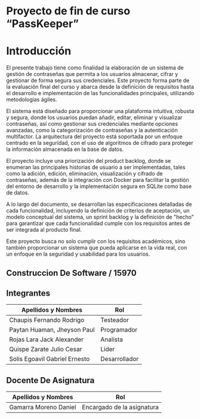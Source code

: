 # Proyecto de fin de curso “PassKeeper”

# Introducción

El presente trabajo tiene como finalidad la elaboración de un sistema de gestión de contraseñas que permita a los usuarios almacenar, cifrar y gestionar de forma segura sus credenciales. Este proyecto forma parte de la evaluación final del curso y abarca desde la definición de requisitos hasta el desarrollo e implementación de las funcionalidades principales, utilizando metodologías ágiles.

El sistema está diseñado para proporcionar una plataforma intuitiva, robusta y segura, donde los usuarios puedan añadir, editar, eliminar y visualizar contraseñas, así como gestionar sus credenciales mediante opciones avanzadas, como la categorización de contraseñas y la autenticación multifactor. La arquitectura del proyecto está soportada por un enfoque centrado en la seguridad, con el uso de algoritmos de cifrado para proteger la información almacenada en la base de datos.

El proyecto incluye una priorización del product backlog, donde se enumeran las principales historias de usuario a ser implementadas, tales como la adición, edición, eliminación, visualización y cifrado de contraseñas, además de la integración con Docker para facilitar la gestión del entorno de desarrollo y la implementación segura en SQLite como base de datos.

A lo largo del documento, se desarrollan las especificaciones detalladas de cada funcionalidad, incluyendo la definición de criterios de aceptación, un modelo conceptual del sistema, un sprint backlog y la definición de "hecho" para garantizar que cada funcionalidad cumple con los requisitos antes de ser integrada al producto final.

Este proyecto busca no solo cumplir con los requisitos académicos, sino también proporcionar un sistema que pueda aplicarse en la vida real, con un enfoque en la seguridad y usabilidad para los usuarios.

## Construccion De Software / 15970

## 

## Integrantes

| Apellidos y Nombres | Rol |
|---------------------|-----|
|Chaupis Fernando Rodrigo | Testeador |
|Paytan Huaman, Jheyson Paul | Programador |
|Rojas Lara Jack Alexander | Analista |
|Quispe Zarate Julio Cesar | Líder |
|Solis Egoavil Gabriel Ernesto | Desarrollador |


## Docente De Asignatura
| Apellidos y Nombres | Rol |
|---------------------|-----|
|Gamarra Moreno Daniel | Encargado de la asignatura |




